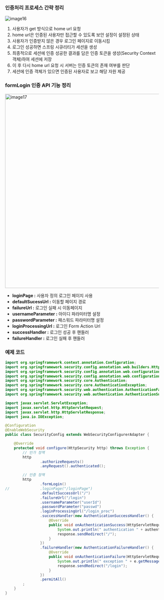 ### 인증처리 프로세스 간략 정리

![image16](https://github.com/user-attachments/assets/7807a8ee-ed9d-480d-b8d2-cdb9733adac4)

1. 사용자가 get 방식으로 home url 요청
2. home url은 인증된 사용자만 접근할 수 있도록 보안 설정이 설정된 상태
3. 사용자가 인증받지 않은 경우 로그인 페이지로 이동시킴
4. 로그인 성공하면 스프링 시큐리티가 세션을 생성
5. 최종적으로 세션에 인증 성공한 결과를 담은 인증 토큰을 생성(Security Context 객체)하여 세션에 저장
6. 이 후 다시 home url 요청 시 서버는 인증 토큰의 존재 여부를 판단
7. 세션에 인증 객체가 있으면 인증된 사용자로 보고 해당 자원 제공

### formLogin 인증 API 기능 정리

<img width="636" alt="image17" src="https://github.com/user-attachments/assets/facf5882-cb5a-48a7-a9c0-6a719e148e3b">

- **loginPage :** 사용자 정의 로그인 페이지 사용
- **defaultSucessUrl :** 이동할 페이지 경로
- **failureUrl :** 로그인 실패 시 이동페이지
- **usernameParameter :** 아이디 파라미터명 설정
- **passwordParameter :** 패스워드 파라미터명 설정
- **loginProcessingUrl :** 로그인 Form Action Url
- **successHandler :** 로그인 성공 후 핸들러
- **failureHandler :** 로그인 실패 후 핸들러

### 예제 코드

```java
import org.springframework.context.annotation.Configuration;
import org.springframework.security.config.annotation.web.builders.HttpSecurity;
import org.springframework.security.config.annotation.web.configuration.EnableWebSecurity;
import org.springframework.security.config.annotation.web.configuration.WebSecurityConfigurerAdapter;
import org.springframework.security.core.Authentication;
import org.springframework.security.core.AuthenticationException;
import org.springframework.security.web.authentication.AuthenticationFailureHandler;
import org.springframework.security.web.authentication.AuthenticationSuccessHandler;

import javax.servlet.ServletException;
import javax.servlet.http.HttpServletRequest;
import javax.servlet.http.HttpServletResponse;
import java.io.IOException;

@Configuration
@EnableWebSecurity
public class SecurityConfig extends WebSecurityConfigurerAdapter {

    @Override
    protected void configure(HttpSecurity http) throws Exception {
        // 인가 정책
        http
                .authorizeRequests()
                .anyRequest().authenticated();

        // 인증 정책
        http
                .formLogin()
//              .loginPage("/loginPage")
                .defaultSuccessUrl("/")
                .failureUrl("/login")
                .usernameParameter("userId")
                .passwordParameter("passwd")
                .loginProcessingUrl("/login_proc")
                .successHandler(new AuthenticationSuccessHandler() {
                    @Override
                    public void onAuthenticationSuccess(HttpServletRequest request, HttpServletResponse response, Authentication authentication) throws IOException, ServletException {
                        System.out.println(" authentication " + authentication.getName());
                        response.sendRedirect("/");
                    }
                })
                .failureHandler(new AuthenticationFailureHandler() {
                    @Override
                    public void onAuthenticationFailure(HttpServletRequest request, HttpServletResponse response, AuthenticationException e) throws IOException, ServletException {
                        System.out.println(" exception " + e.getMessage());
                        response.sendRedirect("/login");
                    }
                })
                .permitAll()
        ;
    }
}

```
